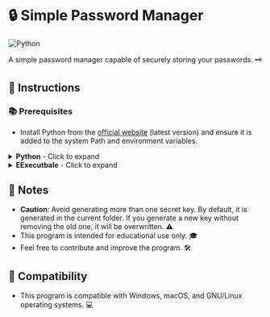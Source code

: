 # 🔒 Simple Password Manager 

![Python](https://img.shields.io/badge/-Python-black?style=flat-square&logo=Python)

A simple password manager capable of securely storing your passwords. 🗝️

## 📝 Instructions

### 📚 Prerequisites
- Install Python from the [official website](https://www.python.org/) (latest version) and ensure it is added to the system Path and environment variables.

<details>
<summary><b>Python</b> - Click to expand</summary>

#### Installation
1. Open a terminal or powershell/command prompt. 🖥️
2. Launch the following command to install the required dependencies:
    ```
    pip install -r requirements.txt
    ```
    
#### Usage with Python
- Navigate to the script folder in the terminal or powershell/command prompt.
- Launch the script with Python by executing:
    ```
    python Cifra.py
    ```
</details>

<details>
<summary><b>EExecutbale</b> - Click to expand</summary>

#### Running natively with executable
To create the executable execute the file "Executable.py" using Python, use the following command:
    ```
    python Executable.py
    ```
</details>

## 📌 Notes
- **Caution**: Avoid generating more than one secret key. By default, it is generated in the current folder. If you generate a new key without removing the old one, it will be overwritten. ⚠️
- This program is intended for educational use only. 🎓
- Feel free to contribute and improve the program. 🛠️

## 🔄 Compatibility
- This program is compatible with Windows, macOS, and GNU/Linux operating systems. 💻
